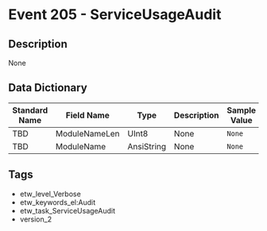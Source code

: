 # Event 205 - ServiceUsageAudit

## Description
None

## Data Dictionary
|Standard Name|Field Name|Type|Description|Sample Value|
|---|---|---|---|---|
|TBD|ModuleNameLen|UInt8|None|`None`|
|TBD|ModuleName|AnsiString|None|`None`|

## Tags
* etw_level_Verbose
* etw_keywords_el:Audit
* etw_task_ServiceUsageAudit
* version_2